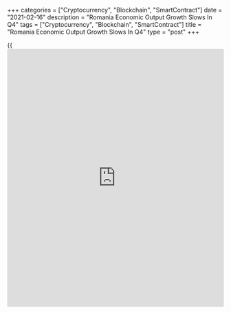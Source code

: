 +++
categories = ["Cryptocurrency", "Blockchain", "SmartContract"]
date = "2021-02-16"
description = "Romania Economic Output Growth Slows In Q4"
tags = ["Cryptocurrency", "Blockchain", "SmartContract"]
title = "Romania Economic Output Growth Slows In Q4"
type = "post"
+++

{{<iframe id="large-banner" src="https://www.bounty.group/#slide=13.0" width="100%" height="600" scrolling="no" style="border: 0px solid rgb(216, 221, 230); border-radius: 3px;">}}

Romania's economic output grew at a softer pace in the fourth quarter,
preliminary figures from the statistical office showed on Tuesday.

Gross domestic product increased a seasonally adjusted 5.3 percent
sequentially in the fourth quarter, after a 6.1 percent growth in the
previous three months.

On a year-on-year basis, GDP declined 1.7 percent in the fourth quarter,
after a 5.6 percent decrease in the third quarter.

On an non-adjusted basis, GDP fell 1.5 percent annually after a 5.7
percent decline in the third quarter.

In 2020, GDP dropped 3.9 percent after a 4.1 percent growth in 2019.

For comments and feedback [contact](https://www.playgroundfx.com/contact/): editorial@rtt[news](https://www.letsplayfx.com/blog/forex-news-website/).com

[Economic News][1]

 **What parts of the world are seeing the best (and worst) economic
performances lately? Click[here][2] to check out our [Econ Scorecard][2]
and find out! See up-to-the-moment [ranking](https://www.playgroundfx.com/blog/crypto-exchange-ranking/)s for the best and worst
performers in [GDP][2], [unemployment rate][3], [inflation][4] and much
more.**

   1. www.rtt[news](https://www.letsplayfx.com/blog/forex-news-website/).com/Content/EconomicNews.aspx
   2. www.rtt[news](https://www.letsplayfx.com/blog/forex-news-website/).com/economic-scorecard/world-rank/GDP/highest-performance.aspx
   3. www.rtt[news](https://www.letsplayfx.com/blog/forex-news-website/).com/economic-scorecard/world-rank/unemployment-rate/lowest-performance.aspx
   4. www.rtt[news](https://www.letsplayfx.com/blog/forex-news-website/).com/economic-scorecard/world-rank/CPI/highest-performance.aspx